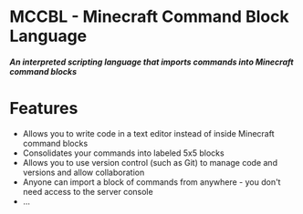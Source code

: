 # MCCBL - Minecraft Command Block Language
#### *An interpreted scripting language that imports commands into Minecraft command blocks*

# Features
- Allows you to write code in a text editor instead of inside Minecraft command blocks
- Consolidates your commands into labeled 5x5 blocks
- Allows you to use version control (such as Git) to manage code and versions and allow collaboration
- Anyone can import a block of commands from anywhere - you don't need access to the server console
- ...
